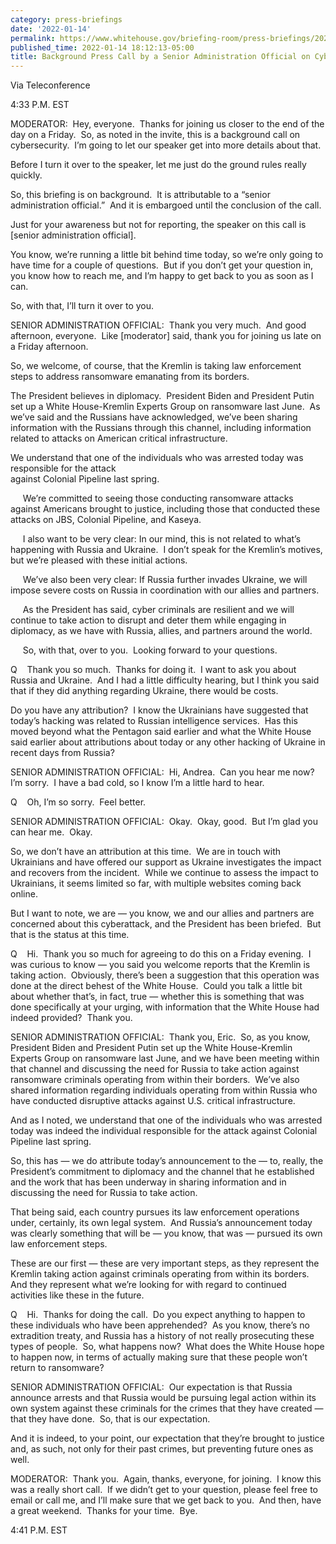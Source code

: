 ```yaml
---
category: press-briefings
date: '2022-01-14'
permalink: https://www.whitehouse.gov/briefing-room/press-briefings/2022/01/14/background-press-call-by-a-senior-administration-official-on-cybersecurity/
published_time: 2022-01-14 18:12:13-05:00
title: Background Press Call by a Senior Administration Official on Cybersecurity
---
```

 
Via Teleconference

4:33 P.M. EST  
  
MODERATOR:  Hey, everyone.  Thanks for joining us closer to the end of
the day on a Friday.  So, as noted in the invite, this is a background
call on cybersecurity.  I’m going to let our speaker get into more
details about that.  
  
Before I turn it over to the speaker, let me just do the ground rules
really quickly.  
  
So, this briefing is on background.  It is attributable to a “senior
administration official.”  And it is embargoed until the conclusion of
the call.  
  
Just for your awareness but not for reporting, the speaker on this call
is \[senior administration official\].  
  
You know, we’re running a little bit behind time today, so we’re only
going to have time for a couple of questions.  But if you don’t get your
question in, you know how to reach me, and I’m happy to get back to you
as soon as I can.  
  
So, with that, I’ll turn it over to you.  
  
SENIOR ADMINISTRATION OFFICIAL:  Thank you very much.  And good
afternoon, everyone.  Like \[moderator\] said, thank you for joining us
late on a Friday afternoon.  
  
So, we welcome, of course, that the Kremlin is taking law enforcement
steps to address ransomware emanating from its borders.  
  
The President believes in diplomacy.  President Biden and President
Putin set up a White House-Kremlin Experts Group on ransomware last
June.  As we’ve said and the Russians have acknowledged, we’ve been
sharing information with the Russians through this channel, including
information related to attacks on American critical infrastructure.  
  
We understand that one of the individuals who was arrested today was
responsible for the attack  
against Colonial Pipeline last spring.  
  
     We’re committed to seeing those conducting ransomware attacks
against Americans brought to justice, including those that conducted
these attacks on JBS, Colonial Pipeline, and Kaseya.  
  
     I also want to be very clear: In our mind, this is not related to
what’s happening with Russia and Ukraine.  I don’t speak for the
Kremlin’s motives, but we’re pleased with these initial actions.  
  
     We’ve also been very clear: If Russia further invades Ukraine, we
will impose severe costs on Russia in coordination with our allies and
partners.  
  
     As the President has said, cyber criminals are resilient and we
will continue to take action to disrupt and deter them while engaging in
diplomacy, as we have with Russia, allies, and partners around the
world.  
  
     So, with that, over to you.  Looking forward to your questions.  
  
Q    Thank you so much.  Thanks for doing it.  I want to ask you about
Russia and Ukraine.  And I had a little difficulty hearing, but I think
you said that if they did anything regarding Ukraine, there would be
costs.  
  
Do you have any attribution?  I know the Ukrainians have suggested that
today’s hacking was related to Russian intelligence services.  Has this
moved beyond what the Pentagon said earlier and what the White House
said earlier about attributions about today or any other hacking of
Ukraine in recent days from Russia?  
  
SENIOR ADMINISTRATION OFFICIAL:  Hi, Andrea.  Can you hear me now?  I’m
sorry.  I have a bad cold, so I know I’m a little hard to hear.  
  
Q    Oh, I’m so sorry.  Feel better.  
  
SENIOR ADMINISTRATION OFFICIAL:  Okay.  Okay, good.  But I’m glad you
can hear me.  Okay.   
  
So, we don’t have an attribution at this time.  We are in touch with
Ukrainians and have offered our support as Ukraine investigates the
impact and recovers from the incident.  While we continue to assess the
impact to Ukrainians, it seems limited so far, with multiple websites
coming back online.   
  
But I want to note, we are — you know, we and our allies and partners
are concerned about this cyberattack, and the President has been
briefed.  But that is the status at this time.  
  
Q    Hi.  Thank you so much for agreeing to do this on a Friday
evening.  I was curious to know — you said you welcome reports that the
Kremlin is taking action.  Obviously, there’s been a suggestion that
this operation was done at the direct behest of the White House.  Could
you talk a little bit about whether that’s, in fact, true — whether this
is something that was done specifically at your urging, with information
that the White House had indeed provided?  Thank you.  
  
SENIOR ADMINISTRATION OFFICIAL:  Thank you, Eric.  So, as you know,
President Biden and President Putin set up the White House-Kremlin
Experts Group on ransomware last June, and we have been meeting within
that channel and discussing the need for Russia to take action against
ransomware criminals operating from within their borders.  We’ve also
shared information regarding individuals operating from within Russia
who have conducted disruptive attacks against U.S. critical
infrastructure.   
  
And as I noted, we understand that one of the individuals who was
arrested today was indeed the individual responsible for the attack
against Colonial Pipeline last spring.   
  
So, this has — we do attribute today’s announcement to the — to, really,
the President’s commitment to diplomacy and the channel that he
established and the work that has been underway in sharing information
and in discussing the need for Russia to take action.     
  
That being said, each country pursues its law enforcement operations
under, certainly, its own legal system.  And Russia’s announcement today
was clearly something that will be — you know, that was — pursued its
own law enforcement steps.  
  
These are our first — these are very important steps, as they represent
the Kremlin taking action against criminals operating from within its
borders.  And they represent what we’re looking for with regard to
continued activities like these in the future.  
  
Q    Hi.  Thanks for doing the call.  Do you expect anything to happen
to these individuals who have been apprehended?  As you know, there’s no
extradition treaty, and Russia has a history of not really prosecuting
these types of people.  So, what happens now?  What does the White House
hope to happen now, in terms of actually making sure that these people
won’t return to ransomware?  
  
SENIOR ADMINISTRATION OFFICIAL:  Our expectation is that Russia announce
arrests and that Russia would be pursuing legal action within its own
system against these criminals for the crimes that they have created —
that they have done.  So, that is our expectation.  
  
And it is indeed, to your point, our expectation that they’re brought to
justice and, as such, not only for their past crimes, but preventing
future ones as well.  
  
MODERATOR:  Thank you.  Again, thanks, everyone, for joining.  I know
this was a really short call.  If we didn’t get to your question, please
feel free to email or call me, and I’ll make sure that we get back to
you.  And then, have a great weekend.  Thanks for your time.  Bye.  
  
4:41 P.M. EST  
